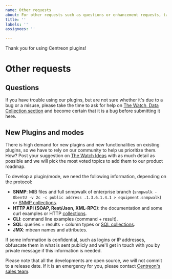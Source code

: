 ```yaml
---
name: Other requests
about: For other requests such as questions or enhancement requests, take a look at this form.
title: ''
labels: ''
assignees: ''

---
```


Thank you for using Centreon plugins!

# Other requests

## Questions

If you have trouble using our plugins, but are not sure whether it's due to a bug or a misuse, please take the time to ask for help on [The Watch, Data Collection section](https://thewatch.centreon.com/data-collection-6) and become certain that it is a bug before submitting it here.

## New Plugins and modes

There is high demand for new plugins and new functionalities on existing plugins, so we have to rely on our community to help us prioritize them.
How? Post your suggestion on [The Watch Ideas](https://thewatch.centreon.com/ideas) with as much detail as possible and we will pick the most voted topics to add them to our product roadmap.

To develop a plugin/mode, we need the following information, depending on the protocol:
* **SNMP**: MIB files and full snmpwalk of enterprise branch (`snmpwalk -ObentU -v 2c -c public address .1.3.6.1.4.1 > equipment.snmpwalk`) or [SNMP collections](https://thewatch.centreon.com/product-how-to-21/snmp-collection-tutorial-132).
* **HTTP API (SOAP, Rest/Json, XML-RPC)**: the documentation and some curl examples or HTTP [collections](https://thewatch.centreon.com/data-collection-6/centreon-plugins-discover-collection-modes-131).
* **CLI**: command line examples (command + result).
* **SQL**: queries + results + column types or [SQL collections](https://thewatch.centreon.com/product-how-to-21/sql-collection-tutorial-134).
* **JMX**: mbean names and attributes.

If some information is confidential, such as logins or IP addresses, obfuscate them in what is sent publicly and we'll get in touch with you by private message if this information is needed.

Please note that all the developments are open source, we will not commit to a release date. If it is an emergency for you, please contact [Centreon's sales team](https://www.centreon.com/contact/).
